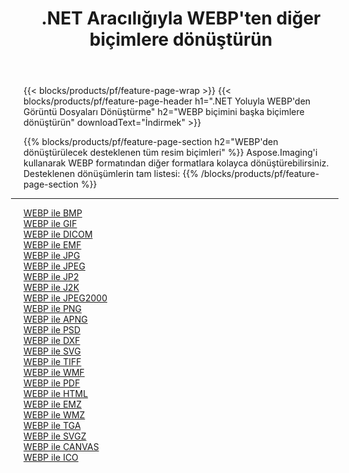 ﻿---
title: .NET Aracılığıyla WEBP'ten diğer biçimlere dönüştürün 
weight: 3920
url: /tr/net/conversion/from/webp 
lang: tr
langdirlevel: 2
locales: zh-hans,ja,it,ru,de,es,fr,nl,id,lt,pl,pt,vi,tr,ko,zh-hant,ar,hi,th,sv,cs,uk,he
description: Aspose.Imaging'i kullanarak WEBP biçimini kolayca başka biçimlere dönüştürebilirsiniz
---

{{< blocks/products/pf/feature-page-wrap >}}
{{< blocks/products/pf/feature-page-header h1=".NET Yoluyla WEBP'den Görüntü Dosyaları Dönüştürme" h2="WEBP biçimini başka biçimlere dönüştürün" downloadText="İndirmek" >}}


{{% blocks/products/pf/feature-page-section  h2="WEBP'den dönüştürülecek desteklenen tüm resim biçimleri" %}}
Aspose.Imaging'i kullanarak WEBP formatından diğer formatlara kolayca dönüştürebilirsiniz.
<br/>
Desteklenen dönüşümlerin tam listesi:
{{% /blocks/products/pf/feature-page-section %}}
<div class="container-fluid productfamilypage bg-gray">
    <div class="convertypes bg-gray agp-content section">
        <div class="container">
		<hr style="margin-left:-20px;"/>
		<div class="row other-converters">
		    <div class='col-md-2 other-converter remove-lp remove-rp'><a href="/imaging/tr/net/conversion/webp-to-bmp" >WEBP ile BMP</a></div><div class='col-md-2 other-converter remove-lp remove-rp'><a href="/imaging/tr/net/conversion/webp-to-gif" >WEBP ile GIF</a></div><div class='col-md-2 other-converter remove-lp remove-rp'><a href="/imaging/tr/net/conversion/webp-to-dicom" >WEBP ile DICOM</a></div><div class='col-md-2 other-converter remove-lp remove-rp'><a href="/imaging/tr/net/conversion/webp-to-emf" >WEBP ile EMF</a></div><div class='col-md-2 other-converter remove-lp remove-rp'><a href="/imaging/tr/net/conversion/webp-to-jpg" >WEBP ile JPG</a></div><div class='col-md-2 other-converter remove-lp remove-rp'><a href="/imaging/tr/net/conversion/webp-to-jpeg" >WEBP ile JPEG</a></div><div class='col-md-2 other-converter remove-lp remove-rp'><a href="/imaging/tr/net/conversion/webp-to-jp2" >WEBP ile JP2</a></div><div class='col-md-2 other-converter remove-lp remove-rp'><a href="/imaging/tr/net/conversion/webp-to-j2k" >WEBP ile J2K</a></div><div class='col-md-2 other-converter remove-lp remove-rp'><a href="/imaging/tr/net/conversion/webp-to-jpeg2000" >WEBP ile JPEG2000</a></div><div class='col-md-2 other-converter remove-lp remove-rp'><a href="/imaging/tr/net/conversion/webp-to-png" >WEBP ile PNG</a></div><div class='col-md-2 other-converter remove-lp remove-rp'><a href="/imaging/tr/net/conversion/webp-to-apng" >WEBP ile APNG</a></div><div class='col-md-2 other-converter remove-lp remove-rp'><a href="/imaging/tr/net/conversion/webp-to-psd" >WEBP ile PSD</a></div><div class='col-md-2 other-converter remove-lp remove-rp'><a href="/imaging/tr/net/conversion/webp-to-dxf" >WEBP ile DXF</a></div><div class='col-md-2 other-converter remove-lp remove-rp'><a href="/imaging/tr/net/conversion/webp-to-svg" >WEBP ile SVG</a></div><div class='col-md-2 other-converter remove-lp remove-rp'><a href="/imaging/tr/net/conversion/webp-to-tiff" >WEBP ile TIFF</a></div><div class='col-md-2 other-converter remove-lp remove-rp'><a href="/imaging/tr/net/conversion/webp-to-wmf" >WEBP ile WMF</a></div><div class='col-md-2 other-converter remove-lp remove-rp'><a href="/imaging/tr/net/conversion/webp-to-pdf" >WEBP ile PDF</a></div><div class='col-md-2 other-converter remove-lp remove-rp'><a href="/imaging/tr/net/conversion/webp-to-html" >WEBP ile HTML</a></div><div class='col-md-2 other-converter remove-lp remove-rp'><a href="/imaging/tr/net/conversion/webp-to-emz" >WEBP ile EMZ</a></div><div class='col-md-2 other-converter remove-lp remove-rp'><a href="/imaging/tr/net/conversion/webp-to-wmz" >WEBP ile WMZ</a></div><div class='col-md-2 other-converter remove-lp remove-rp'><a href="/imaging/tr/net/conversion/webp-to-tga" >WEBP ile TGA</a></div><div class='col-md-2 other-converter remove-lp remove-rp'><a href="/imaging/tr/net/conversion/webp-to-svgz" >WEBP ile SVGZ</a></div><div class='col-md-2 other-converter remove-lp remove-rp'><a href="/imaging/tr/net/conversion/webp-to-canvas" >WEBP ile CANVAS</a></div><div class='col-md-2 other-converter remove-lp remove-rp'><a href="/imaging/tr/net/conversion/webp-to-ico" >WEBP ile ICO</a></div>
                </div>
        </div>
    </div>
</div>
<br/>

